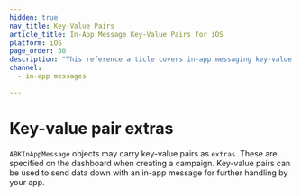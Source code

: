 ```yaml
---
hidden: true
nav_title: Key-Value Pairs
article_title: In-App Message Key-Value Pairs for iOS
platform: iOS
page_order: 30
description: "This reference article covers in-app messaging key-value pairs for your iOS application."
channel:
  - in-app messages

---
```


# Key-value pair extras

`ABKInAppMessage` objects may carry key-value pairs as `extras`. These are specified on the dashboard when creating a campaign. Key-value pairs can be used to send data down with an in-app message for further handling by your app.
